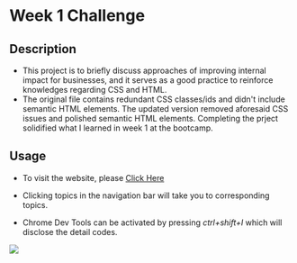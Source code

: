 # Week 1 Challenge 

## Description
* This project is to briefly discuss approaches of improving internal impact for businesses, and it serves as a good practice to reinforce knowledges regarding CSS and HTML.
* The original file contains redundant CSS classes/ids and didn't include semantic HTML elements. The updated version removed aforesaid CSS issues and polished semantic HTML elements. Completing the prject solidified what I learned in week 1 at the bootcamp.

## Usage
* To visit the website, please [Click Here](https://jabezli.github.io/my-sos/#social-media-marketing)

* Clicking topics in the navigation bar will take you to corresponding topics.

* Chrome Dev Tools can be activated by pressing *ctrl+shift+I* which will disclose the detail codes.

![](/assets/images/Screenshot.png)

